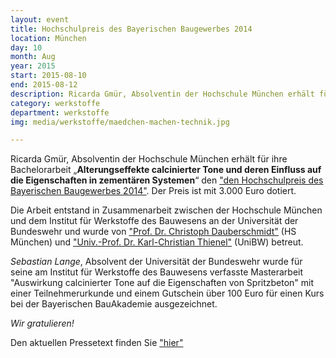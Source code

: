 ```yaml
---
layout: event
title: Hochschulpreis des Bayerischen Baugewerbes 2014
location: München
day: 10
month: Aug
year: 2015
start: 2015-08-10
end: 2015-08-12
description: Ricarda Gmür, Absolventin der Hochschule München erhält für ihre Bachelorarbeit „Alterungseffekte calcinierter Tone und deren Einfluss auf die Eigenschaften in zementären Systemen“ den Hochschulpreis des Bayerischen Baugewerbes 2014.
category: werkstoffe
department: werkstoffe
img: media/werkstoffe/maedchen-machen-technik.jpg

---
```


Ricarda Gmür, Absolventin der Hochschule München erhält für ihre Bachelorarbeit „**Alterungseffekte calcinierter Tone und deren Einfluss auf die Eigenschaften in zementären Systemen**“ den <a href="http://www.hochschulpreis-bayern.de/Start_I5641.whtml">"den Hochschulpreis des Bayerischen Baugewerbes 2014"</a>. Der Preis ist mit 3.000 Euro dotiert.

Die Arbeit entstand in Zusammenarbeit zwischen der Hochschule München und dem Institut für Werkstoffe des Bauwesens an der Universität der Bundeswehr und wurde von <a href="http://w3bau-n.hm.edu/die_fakultaet/ansprechpartner/professoren/profdauberschmidt_1/prof_dauberschmidt.de.html">"Prof. Dr. Christoph Dauberschmidt"</a> (HS München) und <a href="https://www.unibw.de/werkstoffe/institut/mitarbeiter/christian-thienel">"Univ.-Prof. Dr. Karl-Christian Thienel"</a> (UniBW) betreut.

*Sebastian Lange*, Absolvent der Universität der Bundeswehr wurde für seine am Institut für Werkstoffe des Bauwesens verfasste Masterarbeit "Auswirkung calcinierter Tone auf die Eigenschaften von Spritzbeton" mit einer Teilnehmerurkunde und einem Gutschein über 100 Euro für einen Kurs bei der Bayerischen BauAkademie ausgezeichnet.

*Wir gratulieren!*

Den aktuellen Pressetext finden Sie <a href="https://www.lifepr.de/pressemitteilung/landesverband-bayerischer-bauinnungen-lbb/Hochschulpreis-des-Bayerischen-Baugewerbes-geht-an-Ricarda-Gmuer/boxid/479339">"hier"</a> 

